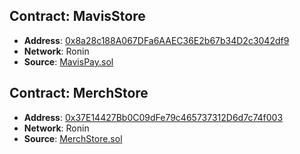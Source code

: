 ## Contract: MavisStore

- **Address**: [0x8a28c188A067DFa6AAEC36E2b67b34D2c3042df9](https://app.roninchain.com/address/0x8a28c188A067DFa6AAEC36E2b67b34D2c3042df9)
- **Network**: Ronin
- **Source**: [MavisPay.sol](https://github.com/axieinfinity/contract-infinity/blob/main/contracts/marketplace/MarketGatewayMultiSend.sol)

## Contract: MerchStore

- **Address**: [0x37E14427Bb0C09dFe79c465737312D6d7c74f003](https://app.roninchain.com/address/0x37E14427Bb0C09dFe79c465737312D6d7c74f003)
- **Network**: Ronin
- **Source**: [MerchStore.sol](https://github.com/axieinfinity/contract-infinity/blob/main/contracts/marketplace/MarketGatewayMultiSend.sol)